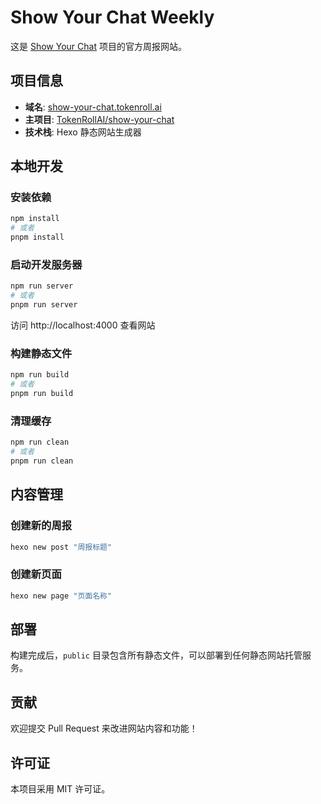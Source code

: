 # Show Your Chat Weekly

这是 [Show Your Chat](https://github.com/TokenRollAI/show-your-chat) 项目的官方周报网站。

## 项目信息

- **域名**: [show-your-chat.tokenroll.ai](https://show-your-chat.tokenroll.ai)
- **主项目**: [TokenRollAI/show-your-chat](https://github.com/TokenRollAI/show-your-chat)
- **技术栈**: Hexo 静态网站生成器

## 本地开发

### 安装依赖

```bash
npm install
# 或者
pnpm install
```

### 启动开发服务器

```bash
npm run server
# 或者
pnpm run server
```

访问 http://localhost:4000 查看网站

### 构建静态文件

```bash
npm run build
# 或者
pnpm run build
```

### 清理缓存

```bash
npm run clean
# 或者
pnpm run clean
```

## 内容管理

### 创建新的周报

```bash
hexo new post "周报标题"
```

### 创建新页面

```bash
hexo new page "页面名称"
```

## 部署

构建完成后，`public` 目录包含所有静态文件，可以部署到任何静态网站托管服务。

## 贡献

欢迎提交 Pull Request 来改进网站内容和功能！

## 许可证

本项目采用 MIT 许可证。
